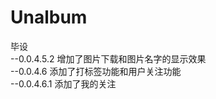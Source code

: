 # Unalbum
毕设<br>
--0.0.4.5.2 增加了图片下载和图片名字的显示效果<br>
--0.0.4.6 添加了打标签功能和用户关注功能<br>
--0.0.4.6.1 添加了我的关注
